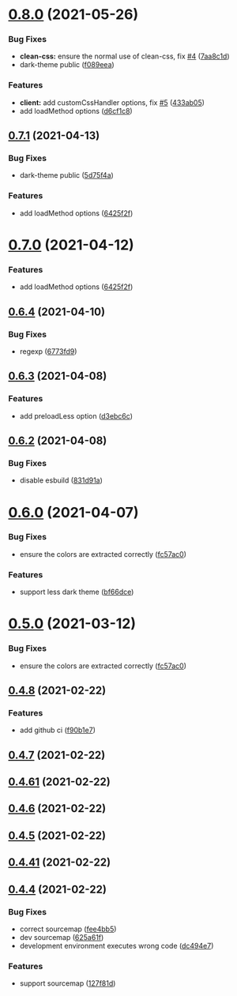 # [0.8.0](https://github.com/vbenjs/vite-plugin-theme/compare/v0.6.4...v0.8.0) (2021-05-26)


### Bug Fixes

* **clean-css:** ensure the normal use of clean-css, fix [#4](https://github.com/vbenjs/vite-plugin-theme/issues/4) ([7aa8c1d](https://github.com/vbenjs/vite-plugin-theme/commit/7aa8c1d6507198542198601c7c647b240c44e440))
* dark-theme public ([f089eea](https://github.com/vbenjs/vite-plugin-theme/commit/f089eea4857c89360df1dd6efcd98ee3bfb74eb5))


### Features

* **client:** add customCssHandler options, fix [#5](https://github.com/vbenjs/vite-plugin-theme/issues/5) ([433ab05](https://github.com/vbenjs/vite-plugin-theme/commit/433ab055be9116df4996e92cdda9cc9239fded88))
* add loadMethod options ([d6cf1c8](https://github.com/vbenjs/vite-plugin-theme/commit/d6cf1c8d0c338a7475762d8cff27ae5d0fb28bc9))



## [0.7.1](https://github.com/vbenjs/vite-plugin-theme/compare/v0.6.4...v0.7.1) (2021-04-13)


### Bug Fixes

* dark-theme public ([5d75f4a](https://github.com/vbenjs/vite-plugin-theme/commit/5d75f4a1cf4212989eb4973e8aa38b004bd8aa35))


### Features

* add loadMethod options ([6425f2f](https://github.com/vbenjs/vite-plugin-theme/commit/6425f2f47a7fc5fa40650e3dbce7735e8851d2e3))



# [0.7.0](https://github.com/vbenjs/vite-plugin-theme/compare/v0.6.4...v0.7.0) (2021-04-12)


### Features

* add loadMethod options ([6425f2f](https://github.com/vbenjs/vite-plugin-theme/commit/6425f2f47a7fc5fa40650e3dbce7735e8851d2e3))



## [0.6.4](https://github.com/vbenjs/vite-plugin-theme/compare/v0.6.3...v0.6.4) (2021-04-10)


### Bug Fixes

* regexp ([6773fd9](https://github.com/vbenjs/vite-plugin-theme/commit/6773fd92bdae3c45a5c7b76726d75c530c3e7d85))



## [0.6.3](https://github.com/vbenjs/vite-plugin-theme/compare/v0.6.2...v0.6.3) (2021-04-08)


### Features

* add preloadLess option ([d3ebc6c](https://github.com/vbenjs/vite-plugin-theme/commit/d3ebc6c8d81c1fedda974a97a07027c09d656aed))



## [0.6.2](https://github.com/vbenjs/vite-plugin-theme/compare/v0.6.0...v0.6.2) (2021-04-08)


### Bug Fixes

* disable esbuild ([831d91a](https://github.com/vbenjs/vite-plugin-theme/commit/831d91ae198c1a3f7f9f36b8dbf23a0f395f73ce))



# [0.6.0](https://github.com/vbenjs/vite-plugin-theme/compare/v0.4.8...v0.6.0) (2021-04-07)


### Bug Fixes

* ensure the colors are extracted correctly ([fc57ac0](https://github.com/vbenjs/vite-plugin-theme/commit/fc57ac0f6f5a252a1c6a281810d4b63573b535d6))


### Features

* support less dark theme ([bf66dce](https://github.com/vbenjs/vite-plugin-theme/commit/bf66dce09ed7a9e3a68608bad04a7f516c041f4c))



# [0.5.0](https://github.com/vbenjs/vite-plugin-theme/compare/v0.4.8...v0.5.0) (2021-03-12)


### Bug Fixes

* ensure the colors are extracted correctly ([fc57ac0](https://github.com/vbenjs/vite-plugin-theme/commit/fc57ac0f6f5a252a1c6a281810d4b63573b535d6))



## [0.4.8](https://github.com/vbenjs/vite-plugin-theme/compare/v0.4.7...v0.4.8) (2021-02-22)


### Features

* add github ci ([f90b1e7](https://github.com/vbenjs/vite-plugin-theme/commit/f90b1e75fd597f0f1bb69172d3a10fb6a190fc21))



## [0.4.7](https://github.com/vbenjs/vite-plugin-theme/compare/v0.4.61...v0.4.7) (2021-02-22)



## [0.4.61](https://github.com/vbenjs/vite-plugin-theme/compare/v0.4.6...v0.4.61) (2021-02-22)



## [0.4.6](https://github.com/vbenjs/vite-plugin-theme/compare/v0.4.5...v0.4.6) (2021-02-22)



## [0.4.5](https://github.com/vbenjs/vite-plugin-theme/compare/v0.4.41...v0.4.5) (2021-02-22)



## [0.4.41](https://github.com/vbenjs/vite-plugin-theme/compare/v0.4.4...v0.4.41) (2021-02-22)



## [0.4.4](https://github.com/vbenjs/vite-plugin-theme/compare/127f81d4efcc7181ab56e626df44f3c1ff80321c...v0.4.4) (2021-02-22)


### Bug Fixes

* correct sourcemap ([fee4bb5](https://github.com/vbenjs/vite-plugin-theme/commit/fee4bb57fc2e15269e754db1daf46fa45ff3ddf4))
* dev sourcemap ([625a61f](https://github.com/vbenjs/vite-plugin-theme/commit/625a61f0359a609195551690467ef9da20c41f80))
* development environment executes wrong code ([dc494e7](https://github.com/vbenjs/vite-plugin-theme/commit/dc494e785bc20e6072dec4cbb4e12c2a7da62251))


### Features

* support sourcemap ([127f81d](https://github.com/vbenjs/vite-plugin-theme/commit/127f81d4efcc7181ab56e626df44f3c1ff80321c))



